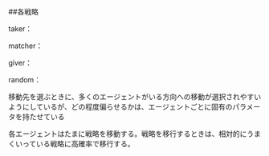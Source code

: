 ##各戦略

taker：

matcher：

giver：

random：



移動先を選ぶときに、多くのエージェントがいる方向への移動が選択されやすいようにしているが、どの程度偏らせるかは、エージェントごとに固有のパラメータを持たせている

各エージェントはたまに戦略を移動する。戦略を移行するときは、相対的にうまくいっている戦略に高確率で移行する。
